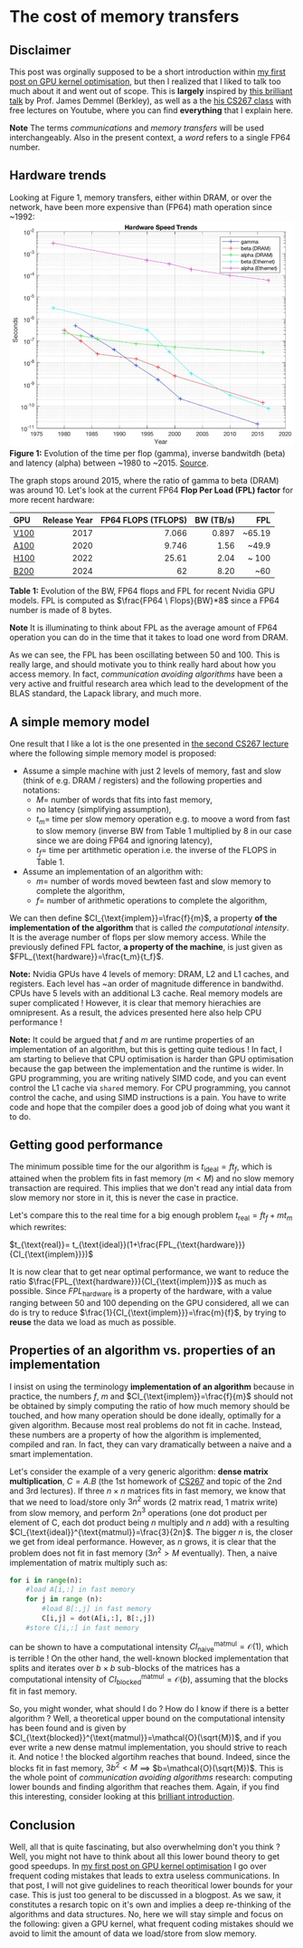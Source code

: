 # The cost of memory transfers
## Disclaimer
This post was orginally supposed to be a short introduction within [my first post on GPU kernel optimisation](post1.md), but then I realized that I liked to talk too much about it and went out of scope. This is **largely** inspired by [this brilliant talk](https://www.youtube.com/watch?v=sY3bgirw--4) by Prof. James Demmel (Berkley), as well as a the [his CS267 class](https://sites.google.com/lbl.gov/cs267-spr2022) with free lectures on Youtube, where you can find **everything** that I explain here.

**Note** The terms *communications* and *memory transfers* will be used interchangeably. Also in the present context, a *word* refers to a single FP64 number.

## Hardware trends
Looking at Figure 1, memory transfers, either within DRAM, or over the network, have been more expensive than (FP64) math operation since ~1992:
![ ](image.png)
**Figure 1:** Evolution of the time per flop (gamma), inverse bandwitdh (beta) and latency (alpha) between ~1980 to ~2015. [Source](https://extremecomputingtraining.anl.gov/wp-content/uploads/sites/96/2025/08/Communication-Avoiding-Algorithms-for-Linear-Algebra-Machine-Learning-and-Beyond-v2_ATPESC-2025.pdf).

The graph stops around 2015, where the ratio of gamma to beta (DRAM) was around 10. Let's look at the current FP64 **Flop Per Load (FPL) factor** for more recent hardware:

| GPU   |   Release Year |   FP64 FLOPS (TFLOPS) |   BW (TB/s)  |   FPL |
|:------|---------------:|----------------------:|------------:|-----------------------:|
| [V100](https://www.techpowerup.com/gpu-specs/tesla-v100-pcie-16-gb.c2957)  |           2017 |                   7.066 |         0.897  |           ~65.19  |
| [A100](https://www.techpowerup.com/gpu-specs/a100-pcie-40-gb.c3623)  |           2020 |                   9.746 |         1.56     |           ~49.9     |
| [H100](https://www.techpowerup.com/gpu-specs/h100-pcie-80-gb.c3899)  |           2022 |                  25.61   |         2.04 |          ~ 100       |
| [B200](https://www.techpowerup.com/gpu-specs/b200-sxm-192-gb.c4210)  |           2024 |                  62   |         8.20      |           ~60       |   

**Table 1:** Evolution of the BW, FP64 flops and FPL for recent Nvidia GPU models. FPL is computed as $\frac{FP64 \ Flops}{BW}*8$ since a FP64 number is made of 8 bytes.

**Note** It is illuminating to think about FPL as the average amount of FP64 operation you can do in the time that it takes to load one word from DRAM.

As we can see, the FPL has been oscillating between 50 and 100. This is really large, and should motivate you to think really hard about how you access memory. In fact, *communication avoiding algorithms* have been a very active and fruitful research area which lead to the development of the BLAS standard, the Lapack library, and much more.

## A simple memory model

One result that I like a lot is the one presented in [the second CS267 lecture](https://www.youtube.com/watch?v=ictIJF2WXHE) where the following simple memory model is proposed:

- Assume a simple machine with just 2 levels of memory, fast and slow (think of e.g. DRAM / registers) and the following properties and notations:
    - $M=$ number of words that fits into fast memory,
    - no latency (simplifying assumption),
    - $t_m=$ time per slow memory operation e.g. to moove a word from fast to slow memory (inverse BW from Table 1 multiplied by 8 in our case since we are doing FP64 and ignoring latency),
    - $t_f=$ time per artithmetic operation i.e. the inverse of the FLOPS in Table 1.
- Assume an implementation of an algorithm with:
    - $m=$ number of words moved bewteen fast and slow memory to complete the algorithm,
    - $f=$ number of arithmetic operations to complete the algorithm,


We can then define $CI_{\text{implem}}=\frac{f}{m}$, a property  **of the implementation of the algorithm** that is called *the computational intensity*. It is the average number of flops per slow memory access. While the previously defined FPL factor, **a property of the machine**, is just given as $FPL_{\text{hardware}}=\frac{t_m}{t_f}$.

**Note:** Nvidia GPUs have 4 levels of memory: DRAM, L2 and L1 caches, and registers. Each level has ~an order of magnitude difference in bandwithd. CPUs have 5 levels with an additional L3 cache. Real memory models are super complicated ! However, it is clear that memory hierachies are omnipresent. As a result, the advices presented here also help CPU performance !

**Note:** It could be argued that $f$ and $m$ are runtime properties of an implementation of an algorithm, but this is getting quite tedious ! In fact, I am starting to believe that CPU optimisation is harder than GPU optimisation because the gap between the implementation and the runtime is wider. In GPU programming, you are writing natively SIMD code, and you can event control the L1 cache via `shared` memory. For CPU programming, you cannot control the cache, and using SIMD instructions is a pain. You have to write code and hope that the compiler does a good job of doing what you want it to do.

## Getting good performance

The minimum possible time for the our algorithm is $t_{\text{ideal}}=ft_f$, which is attained when the problem fits in fast memory ($m<M$) and no slow memory transaction are required. This implies that we don't read any intial data from slow memory nor store in it, this is never the case in practice. 

Let's compare this to the real time for a big enough problem $t_{\text{real}}=ft_f+mt_m$ which rewrites:

$t_{\text{real}}= t_{\text{ideal}}(1+\frac{FPL_{\text{hardware}}}{CI_{\text{implem}}})$

It is now clear that to get near optimal performance, we want to reduce the ratio $\frac{FPL_{\text{hardware}}}{CI_{\text{implem}}}$ as much as possible. Since ${FPL_{\text{hardware}}}$ is a property of the hardware, with a value ranging between 50 and 100 depending on the GPU considered, all we can do is try to reduce $\frac{1}{CI_{\text{implem}}}=\frac{m}{f}$, by trying to **reuse** the data we load as much as possible.

## Properties of an algorithm vs. properties of an implementation
I insist on using the terminology **implementation of an algorithm** because in practice, the numbers $f$, $m$ and $CI_{\text{implem}}=\frac{f}{m}$ should not be obtained by simply computing the ratio of how much memory should be touched, and how many operation should be done ideally, optimally for a given algorithm. Because most real problems do not fit in cache. Instead, these numbers are a property of how the algorithm is implemented, compiled and ran. In fact, they can vary dramatically between a naive and a smart implementation.

Let's consider the example of a very generic algorithm: **dense matrix multiplication**, $C=A.B$ (the 1st homework of [CS267](https://sites.google.com/lbl.gov/cs267-spr2022) and topic of the 2nd and 3rd lectures). If three $n\times n$ matrices fits in fast memory, we know that that we need to load/store only $3n^2$ words (2 matrix read, 1 matrix write) from slow memory, and perform $2n^3$ operations (one dot product per element of C, each dot product being $n$ multiply and $n$ add) with a resulting $CI_{\text{ideal}}^{\text{matmul}}=\frac{3}{2n}$. The bigger $n$ is, the closer we get from ideal performance. However, as $n$ grows, it is clear that the problem does not fit in fast memory ($3n^2>M$ eventually). Then, a naive implementation of matrix multiply such as:
```python
for i in range(n):
    #load A[i,:] in fast memory
    for j in range (n): 
        #load B[:,j] in fast memory
        C[i,j] = dot(A[i,:], B[:,j])
    #store C[i,:] in fast memory
```
can be shown to have a computational intensity $CI_{\text{naive}}^{\text{matmul}}=\mathcal{O}(1)$, which is terrible ! On the other hand, the well-known blocked implementation that splits and iterates over $b\times b$ sub-blocks of the matrices has a computational intensity of  $CI_{\text{blocked}}^{\text{matmul}}=\mathcal{O}(b)$, assuming that the blocks fit in fast memory. 

So, you might wonder, what should I do ? How do I know if there is a better algorithm ? Well, a theoretical upper bound on the computational intensity has been found and is given by $CI_{\text{blocked}}^{\text{matmul}}=\mathcal{O}(\sqrt{M})$, and if you ever write a new dense matmul implementation, you should strive to reach it. And notice ! the blocked algortihm reaches that bound. Indeed, since the blocks fit in fast memory, $3b^2 <M$ $\implies$ $b=\mathcal{O}(\sqrt{M})$. This is the whole point of *communication avoiding algorithms* research: computing lower bounds and finding algorithm that reaches them. Again, if you find this interesting, consider looking at this [brilliant introduction](https://www.youtube.com/watch?v=sY3bgirw--4).

## Conclusion

Well, all that is quite fascinating, but also overwhelming don't you think ? Well, you might not have to think about all this lower bound theory to get good speedups. In [my first post on GPU kernel optimisation](post1.md) I go over frequent coding mistakes that leads to extra useless communications. In that post, I will not give guidelines to reach theoritical lower bounds for your case. This is just too general to be discussed in a blogpost. As we saw, it constitutes a resarch topic on it's own and implies a deep re-thinking of the algorithms and data structures. No, here we will stay simple and focus on the following: given a GPU kernel, what frequent coding mistakes should we avoid to limit the amount of data we load/store from slow memory.